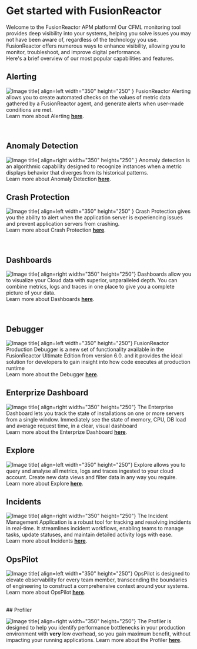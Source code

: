 # Get started with FusionReactor 

Welcome to the FusionReactor APM platform! Our CFML monitoring tool provides deep visibility into your systems, helping you solve issues you may not have been aware of, regardless of the technology you use. FusionReactor offers numerous ways to enhance visibility, allowing you to monitor, troubleshoot, and improve digital performance. 
<br>
Here's a brief overview of our most popular capabilities and features.


## Alerting 

![Image title](../images/Getting-started/GSalert.png){ align=left width="350" height="250" } FusionReactor Alerting allows  you to create automated checks on the values of metric data gathered by a FusionReactor agent, and generate  alerts when user-made conditions are  met. <br>  Learn more about Alerting **[here](/Data-insights/Features/alerting/)**.

<br>

## Anomaly Detection

![Image title](../images/Getting-started/AD1.png){ align=right width="350" height="250" } Anomaly detection is an algorithmic capability designed to recognize instances when a metric displays behavior that diverges from its historical patterns.  <br>  Learn more about Anomaly Detection **[here](/Data-insights/Features/Anomaly-Detection/ADoverview/)**.


## Crash Protection

![Image title](../images/Getting-started/CrashP.png){ align=left width="350" height="250" } Crash Protection gives you the ability to alert when the application server is experiencing issues and prevent application servers from crashing.<br>  Learn more about Crash Protection **[here](/Data-insights/Features/Crash-protection/Crash-Protection/)**.

<br>

## Dashboards 


![Image title](../images/Getting-started/dashboards.png){ align=right width="350" height="250"} Dashboards allow you to visualize your Cloud data with superior, unparalleled depth. You can combine metrics, logs and traces in one place to give you a complete picture of your data.<br> Learn more about Dashboards **[here](/Data-insights/Features/dashboards/)**.

<br>

## Debugger


![Image title](../images/Getting-started/debug.png){ align=left width="350" height="250"} FusionReactor Production Debugger is a new set of functionality available in the FusionReactor Ultimate Edition from version 6.0. and it provides the ideal solution for developers to gain insight into how code executes at production runtime <br> Learn more about the Debugger **[here](/Data-insights/Features/Debugger/Overview/)**.


## Enterprize Dashboard


![Image title](../images/Getting-started/ED1.png){ align=right width="350" height="250"} The Enterprise Dashboard lets you track the state of installations on one or more servers from a single window. Immediately see the state of memory, CPU, DB load and average request time, in a clear, visual dashboard <br> Learn more about the Enterprize Dashboard **[here](/Data-insights/Features/Enterprise-Dashboard/Enterprise-Dashboard/)**. 

## Explore
![Image title](../images/Getting-started/explore.png){ align=left width="350" height="250"} Explore allows you to query and analyse all metrics, logs and traces ingested to your cloud account. Create new data views and filter data in any way you require. <br> Learn more about Explore **[here](/Data-insights/Features/explore/)**. 

## Incidents
![Image title](../images/Getting-started/overview.png){ align=right width="350" height="250"} The Incident Management Application is a robust tool for tracking and resolving incidents in real-time. It streamlines incident workflows, enabling teams to manage tasks, update statuses, and maintain detailed activity logs with ease. <br> Learn more about Incidents **[here](/Data-insights/Features/Incidents/incidents/)**. 



## OpsPilot 
![Image title](../images/Getting-started/OP.png){ align=left width="350" height="250"} OpsPilot is designed to elevate observability for every team member, transcending the boundaries of engineering to construct a comprehensive context around your systems. <br> Learn more about OpsPilot **[here](/Data-insights/Features/OpsPilot/AIoverview/)**. 


<br>
## Profiler

![Image title](../images/Getting-started/profiler.png){ align=right width="350" height="250"} The Profiler is designed to help you identify performance bottlenecks in your production environment with **very** low overhead, so you gain maximum benefit, without impacting your running applications. Learn more about the Profiler **[here](/Data-insights/Features/Profiler/Profiler/)**. 

<br>

